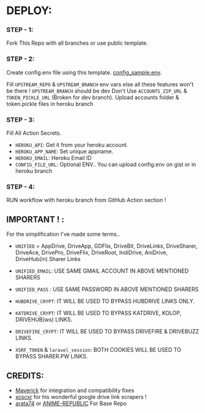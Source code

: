 # DEPLOY:

### STEP - 1:
Fork This Repo with all branches or use public template.

### STEP - 2:
Create config.env file using this template. [config_sample.env](https://raw.githubusercontent.com/codewithweeb/mirror-with-weeb/master/config_sample.env).

Fill `UPSTREAM_REPO` & `UPSTREAM_BRANCH` env vars else all these features won't be there !
`UPSTREAM_BRANCH` should be dev
Don't Use `ACCOUNTS_ZIP_URL` & `TOKEN_PICKLE_URL` (Broken for dev branch). Upload accounts folder & token.pickle files in heroku branch

### STEP - 3:
Fill All Action Secrets.

- `HEROKU_API`: Get it from your heroku account.
- `HEROKU_APP_NAME`: Set unique appname.
- `HEROKU_EMAIL`: Heroku Email ID
- `CONFIG_FILE_URL`: Optional ENV.. You can upload config.env on gist or in heroku branch

### STEP - 4:
RUN workflow with heroku branch from GitHub Action section !

## IMPORTANT ! :

For the simplification I've made some terms..

- `UNIFIED` = AppDrive, DriveApp, GDFlix, DriveBit, DriveLinks, DriveSharer, DriveAce, DrivePro, DriveFlix, DriveRoot, IndiDrive, AniDrive, DriveHub(in) Sharer Links
- `UNIFIED_EMAIL`: USE SAME GMAIL ACCOUNT IN ABOVE MENTIONED SHARERS
- `UNIFIED_PASS` : USE SAME PASSWORD IN ABOVE MENTIONED SHARERS

- `HUBDRIVE_CRYPT`: IT WILL BE USED TO BYPASS HUBDRIVE LINKS ONLY.
- `KATDRIVE_CRYPT`: IT WILL BE USED TO BYPASS KATDRIVE, KOLOP, DRIVEHUB(ws) LINKS.
- `DRIVEFIRE_CRYPT`: IT WILL BE USED TO BYPASS DRIVEFIRE & DRIVEBUZZ LINKS.

- `XSRF_TOKEN` & `laravel_session`: BOTH COOKIES WILL BE USED TO BYPASS SHARER.PW LINKS.

## CREDITS:
- [Maverick](https://github.com/majnurangeela) for integration and compatibility fixes
- [xcscxr](https://github.com/xcscxr) for his wonderful google drive link scrapers !
- [arata74](https://github.com/arata74) or [ANIME-REPUBLIC](https://github.com/ANIME-REPUBLIC) For Base Repo
